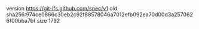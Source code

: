 version https://git-lfs.github.com/spec/v1
oid sha256:974ce0866c30eb2c92f88578046a7012efb092ea70d00d3a2570626f00bba7bf
size 1792
